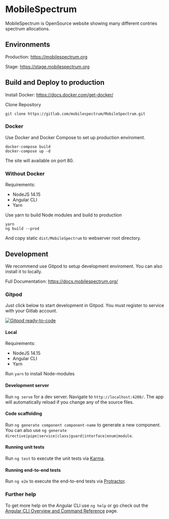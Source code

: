 # MobileSpectrum

MobileSpectrum is OpenSource website showing many different contries spectrum allocations. 

## Environments

Production: https://mobilespectrum.org

Stage: https://stage.mobilespectrum.org

## Build and Deploy to production

Install Docker: https://docs.docker.com/get-docker/

Clone Repository

```
git clone https://gitlab.com/mobilespectrum/MobileSpectrum.git
```

### Docker

Use Docker and Docker Compose to set up production enviroment.

```
docker-compose build
docker-compose up -d
```

The site will available on port 80.

### Without Docker

Requirements:

* NodeJS 14.15
* Angular CLI
* Yarn

Use yarn to build Node modules and build to production

```
yarn
ng build --prod
```

And copy static `dist/MobileSpectrum` to webserver root directory. 

## Development

We recommend use Gitpod to setup development enviroment. You can also install it to locally.

Full Documentation: https://docs.mobilespectrum.org/

### Gitpod

Just click below to start development in Gitpod. You must register to service with your Gitlab account. 

[![Gitpod ready-to-code](https://img.shields.io/badge/Gitpod-ready--to--code-blue?logo=gitpod)](https://gitpod.io/#https://gitlab.com/mobilespectrum/MobileSpectrum)

#### Local

Requirements:

* NodeJS 14.15
* Angular CLI
* Yarn

Run `yarn` to install Node-modules

#### Development server

Run `ng serve` for a dev server. Navigate to `http://localhost:4200/`. The app will automatically reload if you change any of the source files.

#### Code scaffolding

Run `ng generate component component-name` to generate a new component. You can also use `ng generate directive|pipe|service|class|guard|interface|enum|module`.

#### Running unit tests

Run `ng test` to execute the unit tests via [Karma](https://karma-runner.github.io).

#### Running end-to-end tests

Run `ng e2e` to execute the end-to-end tests via [Protractor](http://www.protractortest.org/).

### Further help

To get more help on the Angular CLI use `ng help` or go check out the [Angular CLI Overview and Command Reference](https://angular.io/cli) page.
